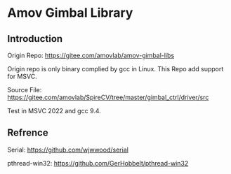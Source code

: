 # Amov Gimbal Library
## Introduction
Origin Repo: https://gitee.com/amovlab/amov-gimbal-libs

Origin repo is only binary complied by gcc in Linux. This Repo add support for MSVC.

Source File: https://gitee.com/amovlab/SpireCV/tree/master/gimbal_ctrl/driver/src

Test in MSVC 2022 and gcc 9.4.

## Refrence
Serial: https://github.com/wjwwood/serial

pthread-win32: https://github.com/GerHobbelt/pthread-win32
